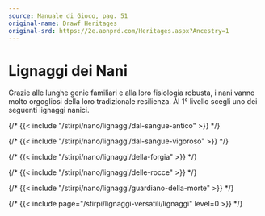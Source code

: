 ```yaml
---
source: Manuale di Gioco, pag. 51
original-name: Drawf Heritages
original-srd: https://2e.aonprd.com/Heritages.aspx?Ancestry=1
---
```


# Lignaggi dei Nani

Grazie alle lunghe genie familiari e alla loro fisiologia robusta, i nani vanno
molto orgogliosi della loro tradizionale resilienza. Al 1° livello scegli uno
dei seguenti lignaggi nanici.

{/* {{< include "/stirpi/nano/lignaggi/dal-sangue-antico" >}} */}

{/* {{< include "/stirpi/nano/lignaggi/dal-sangue-vigoroso" >}} */}

{/* {{< include "/stirpi/nano/lignaggi/della-forgia" >}} */}

{/* {{< include "/stirpi/nano/lignaggi/delle-rocce" >}} */}

{/* {{< include "/stirpi/nano/lignaggi/guardiano-della-morte" >}} */}

{/* {{< include page="/stirpi/lignaggi-versatili/lignaggi" level=0 >}} */}
